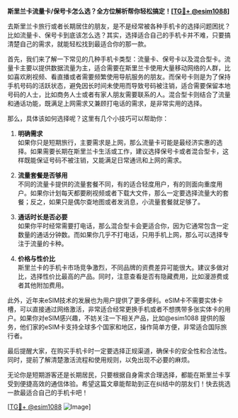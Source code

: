 **斯里兰卡流量卡/保号卡怎么选？全方位解析帮你轻松搞定！[[TG💪+ @esim1088](https://t.me/s/esim1088)]**

去斯里兰卡旅行或者长期居住的朋友，是不是经常被各种手机卡的选择问题困扰？比如流量卡、保号卡到底该怎么选？其实，选择适合自己的手机卡并不难，只要搞清楚自己的需求，就能轻松找到最适合你的那一款。

首先，我们来了解一下常见的几种手机卡类型：流量卡、保号卡以及混合型卡。流量卡主要以提供数据流量为主，适合需要在斯里兰卡使用大量移动网络的人群，比如喜欢刷视频、看直播或者需要频繁使用导航服务的朋友。而保号卡则是为了保持手机号码的活跃状态，避免因长时间未使用而导致号码被注销，适合需要保留本地号码的人士，比如商务人士或者有家人朋友需要联系的人。混合型卡则结合了流量和通话功能，既满足上网需求又兼顾打电话的需求，是非常实用的选择。

那么，具体该如何选择呢？这里有几个小技巧可以帮助你：

1. **明确需求**  
   如果你只是短期旅行，主要需求是上网，那么流量卡可能是最经济实惠的选择。如果需要长期在斯里兰卡生活或工作，建议选择保号卡或者混合型卡，这样既能保证号码不被注销，又能满足日常通讯和上网的需求。

2. **流量套餐是否够用**  
   不同的流量卡提供的流量套餐不同，有的适合轻度用户，有的则面向重度用户。如果你计划每天都要刷视频或者下载大文件，那么一定要选择流量大的套餐；反之，如果只是偶尔查地图或者发消息，小流量套餐就足够了。

3. **通话时长是否必要**  
   如果你平时经常需要打电话，那么混合型卡会更适合你，因为它通常包含一定数量的通话分钟数。而如果你几乎不打电话，只用手机上网，那么可以选择专注于流量的卡种。

4. **价格与性价比**  
   斯里兰卡的手机卡市场竞争激烈，不同品牌的资费差异可能很大。建议多做对比，选择性价比最高的产品。同时，注意查看是否有隐藏费用，比如漫游费或者其他附加费用。

此外，近年来eSIM技术的发展也为用户提供了更多便利。eSIM卡不需要实体卡槽，可以直接通过网络激活，非常适合经常更换手机或者不想携带多张实体卡的用户。如果你对eSIM感兴趣，不妨关注一下相关产品，比如@esim1088 提供的服务，他们家的eSIM卡支持全球多个国家和地区，操作简单方便，非常适合国际旅行者。

最后提醒大家，在购买手机卡时一定要选择正规渠道，确保卡的安全性和合法性。同时，提前了解清楚激活流程和使用规则，以免出现不必要的麻烦。

无论你是短期游客还是长期居民，只要根据自身需求合理选择，都能在斯里兰卡享受到便捷高效的通信体验。希望这篇文章能帮助到正在纠结中的朋友们！快去挑选一款最适合自己的手机卡吧！

[[TG💪+ @esim1088](https://t.me/s/esim1088) ![Image](https://i.postimg.cc/4NQfJmqS/Snipaste-2025-05-13-00-14-12.png)]
